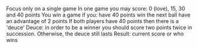 Focus only on a single game
In one game you may score: 0 (love), 15, 30 and 40 points
You win a game if you:
have 40 points
win the next ball
have an advantage of 2 points
If both players have 40 points then there is a 'deuce'
Deuce: in order to be a winner you should score two points twice in succession. Otherwise, the deuce still lasts
Result: current score or who wins


